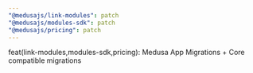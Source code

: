 ```yaml
---
"@medusajs/link-modules": patch
"@medusajs/modules-sdk": patch
"@medusajs/pricing": patch
---
```


feat(link-modules,modules-sdk,pricing): Medusa App Migrations + Core compatible migrations
